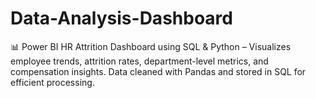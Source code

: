 # Data-Analysis-Dashboard
📊 Power BI HR Attrition Dashboard using SQL &amp; Python – Visualizes employee trends, attrition rates, department-level metrics, and compensation insights. Data cleaned with Pandas and stored in SQL for efficient processing.

